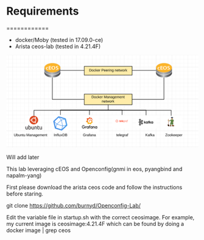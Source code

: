 

# Requirements
============

* docker/Moby (tested in 17.09.0-ce)
* Arista ceos-lab (tested in 4.21.4F)

![Alt text](images/background1.jpg?raw=true "Pi")



Will add later

This lab leveraging cEOS and Openconfig(gnmi in eos, pyangbind and napalm-yang)

First please download the arista ceos code and follow the instructions before staring.

git clone https://github.com/burnyd/Openconfig-Lab/

Edit the variable file in startup.sh with the correct ceosimage.  For example, my current image is ceosimage:4.21.4F
which can be found by doing a docker image | grep ceos
